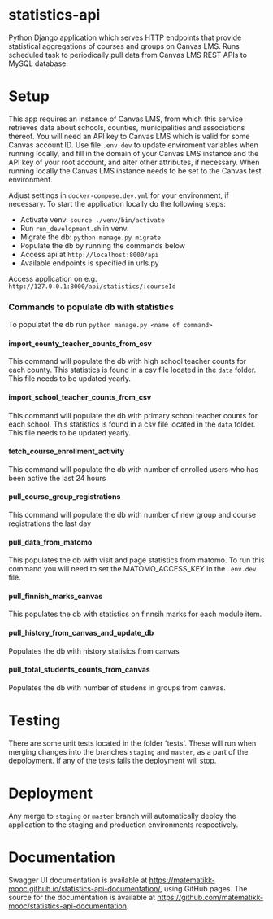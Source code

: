 # statistics-api
Python Django application which serves HTTP endpoints that provide statistical aggregations of courses and groups on Canvas LMS. Runs scheduled task to periodically pull data from Canvas LMS REST APIs to MySQL database.

# Setup

This app requires an instance of Canvas LMS, from which this service retrieves data about schools, counties, municipalities and associations thereof. You will need an API key to Canvas LMS which is valid for some Canvas account ID. Use file `.env.dev` to update enviroment variables when running locally, and fill in the domain of your Canvas LMS instance and the API key of your root account, and alter other attributes, if necessary. When running locally the Canvas LMS instance needs to be set to the Canvas test environment.

Adjust settings in `docker-compose.dev.yml` for your environment, if necessary.
To start the application locally do the following steps:

- Activate venv: `source ./venv/bin/activate`
- Run `run_development.sh` in venv.
- Migrate the db: `python manage.py migrate`
- Populate the db by running the commands below
- Access api at `http://localhost:8000/api`
- Available endpoints is specified in urls.py

Access application on e.g. `http://127.0.0.1:8000/api/statistics/:courseId`


### Commands to populate db with statistics

To populatet the db run `python manage.py <name of command>`

#### import_county_teacher_counts_from_csv

This command will populate the db with high school teacher counts for each county. This statistics is found in a csv file located in the `data` folder.
This file needs to be updated yearly.

#### import_school_teacher_counts_from_csv

This command will populate the db with primary school teacher counts for each school. This statistics is found in a csv file located in the `data` folder.
This file needs to be updated yearly.

#### fetch_course_enrollment_activity

This command will populate the db with number of enrolled users who has been active the last 24 hours

#### pull_course_group_registrations

This command will populate the db with number of new group and course registrations the last day


#### pull_data_from_matomo

This populates the db with visit and page statistics from matomo. To run this command you will need to set the MATOMO_ACCESS_KEY in the `.env.dev` file.

#### pull_finnish_marks_canvas

This populates the db with statistics on finnsih marks for each module item.

#### pull_history_from_canvas_and_update_db

Populates the db with history statisics from canvas


#### pull_total_students_counts_from_canvas

Populates the db with number of studens in groups from canvas.




# Testing

There are some unit tests located in the folder 'tests'. These will run when merging changes into the branches `staging` and `master`, as a part of the depoloyment. If any of the tests fails the deployment will stop.


# Deployment

Any merge to `staging` or `master` branch will automatically deploy the application to the staging and production environments respectively.

# Documentation

Swagger UI documentation is available at https://matematikk-mooc.github.io/statistics-api-documentation/, using GitHub pages. The source for the documentation is available at https://github.com/matematikk-mooc/statistics-api-documentation.
